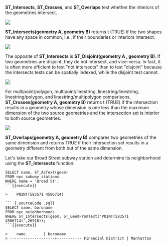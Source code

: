 **ST_Intersects**, **ST_Crosses**, and **ST_Overlaps** test whether the interiors
of the geometries intersect.

![](spatial_relationships/assets/st_intersects.png)

**ST_Intersects(geometry A, geometry B)** returns t (TRUE) if the two
shapes have any space in common, i.e., if their boundaries or interiors
intersect.

![](spatial_relationships/assets/st_disjoint.png)

The opposite of **ST_Intersects** is **ST_Disjoint(geometry A , geometry B)**.
If two geometries are disjoint, they do not intersect, and vice-versa.
In fact, it is often more efficient to test "not intersects" than to
test "disjoint" because the intersects tests can be spatially indexed,
while the disjoint test cannot.

![](spatial_relationships/assets/st_crosses.png)

For multipoint/polygon, multipoint/linestring, linestring/linestring,
linestring/polygon, and linestring/multipolygon comparisons,
**ST_Crosses(geometry A, geometry B)** returns t (TRUE) if the intersection
results in a geometry whose dimension is one less than the maximum
dimension of the two source geometries and the intersection set is
interior to both source geometries.

![](spatial_relationships/assets/st_overlaps.png)

**ST_Overlaps(geometry A, geometry B)** compares two geometries of the same
dimension and returns TRUE if their intersection set results in a
geometry different from both but of the same dimension.

Let's take our Broad Street subway station and determine its
neighborhood using the **ST_Intersects** function:

``` {.sourceCode .sql}
SELECT name, ST_AsText(geom)
FROM nyc_subway_stations
WHERE name = 'Broad St';
```{{execute}}

>    POINT(583571 4506714)

``` {.sourceCode .sql}
SELECT name, boroname
FROM nyc_neighborhoods
WHERE ST_Intersects(geom, ST_GeomFromText('POINT(583571 4506714)',26918));
```{{execute}}

>    name        | boroname
> --------------------+----------- Financial District | Manhattan
